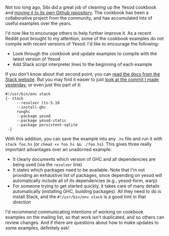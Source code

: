 Not too long ago, Sibi did a great job of cleaning up the Yesod cookbook and
[moving it to its own Github
repository](https://github.com/yesodweb/yesod-cookbook). The cookbook has been
a collaborative project from the community, and has accumulated lots of useful
examples over the years.

I'd now like to encourage others to help further improve it. As a recent Reddit
post brought to my attention, some of the cookbook examples do not compile with
recent versions of Yesod. I'd like to encourage the following:

* Look through the cookbook and update examples to compile with the latest version of Yesod
* Add Stack script interpreter lines to the beginning of each example

If you don't know about that second point, you can [read the docs from the
Stack
website](http://docs.haskellstack.org/en/stable/GUIDE/#script-interpreter). But
you may find it easier to just [look at the commit I made
yesterday](https://github.com/yesodweb/yesod-cookbook/commit/09e67ee9299bbc0d7fb457b078e94fac09b678c3#diff-73178b26ac4da87e5f7cde8dea92dfe3R4),
or even just this part of it:

```
#!/usr/bin/env stack
{- stack
     --resolver lts-5.10
     --install-ghc
     runghc
     --package yesod
     --package yesod-static
     --package persistent-sqlite
 -}
```

With this addition, you can save the example into any `.hs` file and run it
with `stack foo.hs` (or `chmod +x foo.hs && ./foo.hs`).  This gives three
really important advantages over an unadorned example:

* It clearly documents which version of GHC and all dependencies are being used (via the `resolver` line)
* It states which packages need to be available. Note that I'm not providing an exhaustive list of packages, since depending on yesod will automatically include all of its dependencies (e.g., yesod-form, warp)
* For someone trying to get started quickly, it takes care of many details automatically (installing GHC, building packages). All they need to do is install Stack, and the `#!/usr/bin/env stack` is a good hint in that direction

I'd recommend communicating intentions of working on cookbook examples on the
mailing list, so that work isn't duplicated, and so others can review changes.
And if there are questions about how to make updates to some examples,
definitely ask!
